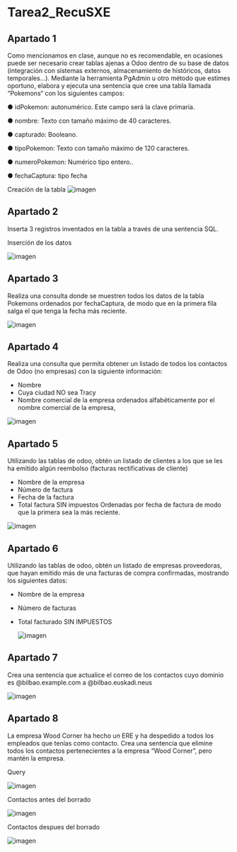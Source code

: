 # Tarea2_RecuSXE

## Apartado 1

Como mencionamos en clase, aunque no es recomendable, en ocasiones puede ser
necesario crear tablas ajenas a Odoo dentro de su base de datos (integración con
sistemas externos, almacenamiento de históricos, datos temporales…). Mediante la
herramienta PgAdmin u otro método que estimes oportuno, elabora y ejecuta una
sentencia que cree una tabla llamada “Pokemons“ con los siguientes campos:

● idPokemon: autonumérico. Este campo será la clave primaria.

● nombre: Texto con tamaño máximo de 40 caracteres.

● capturado: Booleano.

● tipoPokemon: Texto con tamaño máximo de 120 caracteres.

● numeroPokemon: Numérico tipo entero..

● fechaCaptura: tipo fecha

Creación de la tabla
![imagen](https://github.com/user-attachments/assets/86868063-f2e1-43a0-a92c-db49181780d6)

## Apartado 2

Inserta 3 registros inventados en la tabla a través de una sentencia SQL.

Inserción de los datos

![imagen](https://github.com/user-attachments/assets/a4f99b24-8f88-43e7-8c8e-cb3e414c4ba3)

## Apartado 3

Realiza una consulta donde se muestren todos los datos de la tabla Pokemons
ordenados por fechaCaptura, de modo que en la primera fila salga el que tenga la
fecha más reciente.

![imagen](https://github.com/user-attachments/assets/525a373d-1d0e-4bee-a57e-cde2f08d4908)

## Apartado 4

Realiza una consulta que permita obtener un listado de todos los contactos de
Odoo (no empresas) con la siguiente información:
- Nombre
- Cuya ciudad NO sea Tracy
- Nombre comercial de la empresa
ordenados alfabéticamente por el nombre comercial de la empresa,

![imagen](https://github.com/user-attachments/assets/f9714da5-c649-441a-bda0-c15410156360)

## Apartado 5

Utilizando las tablas de odoo, obtén un listado de clientes a los que se les ha emitido
algún reembolso (facturas rectificativas de cliente)
- Nombre de la empresa
- Número de factura
- Fecha de la factura
- Total factura SIN impuestos
Ordenadas por fecha de factura de modo que la primera sea la más reciente.

![imagen](https://github.com/user-attachments/assets/aa53a2b4-229b-4cdc-bfb6-df923f50e318)

## Apartado 6

Utilizando las tablas de odoo, obtén un listado de empresas proveedoras, que
hayan emitido más de una facturas de compra confirmadas, mostrando los
siguientes datos:
- Nombre de la empresa
- Número de facturas
- Total facturado SIN IMPUESTOS

  ![imagen](https://github.com/user-attachments/assets/1a8e077f-fd06-491a-b7a4-b913d04da6db)

## Apartado 7

Crea una sentencia que actualice el correo de los contactos cuyo dominio es
@bilbao.example.com a @bilbao.euskadi.neus

![imagen](https://github.com/user-attachments/assets/268ed8b3-6111-419f-8963-8ba3312b140a)

## Apartado 8

La empresa Wood Corner ha hecho un ERE y ha despedido a todos los empleados
que tenías como contacto. Crea una sentencia que elimine todos los contactos
pertenecientes a la empresa “Wood Corner”, pero mantén la empresa.

Query

![imagen](https://github.com/user-attachments/assets/94a1b81c-6b10-4474-9b59-b3a14a060100)

Contactos antes del borrado

![imagen](https://github.com/user-attachments/assets/3ad33c7c-ed42-4c25-9a42-2df1ad44d78d)

Contactos despues del borrado

![imagen](https://github.com/user-attachments/assets/3309c680-5ce8-4e1b-8060-28075c35ffb3)

